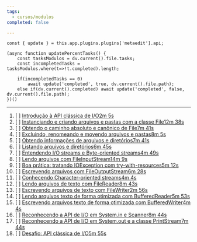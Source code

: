 ```yaml
---
tags:
  - cursos/modulos
completed: false

---
```


```dataviewjs
const { update } = this.app.plugins.plugins['metaedit'].api;

(async function updatePercentTasks() {
	const tasksModulos = dv.current().file.tasks;
	const incompletedTasks = tasksModulos.where(t=>!t.completed).length;
	
	if(incompletedTasks == 0)
		await update('completed', true, dv.current().file.path);
	else if(dv.current().completed) await update('completed', false, dv.current().file.path);
})()
```
---
1. [ ] [Introdução à API clássica de I/O2m 5s](https://app.algaworks.com/aulas/4850/introducao-a-api-classica-de-io)
2. [ ] [Instanciando e criando arquivos e pastas com a classe File12m 38s](https://app.algaworks.com/aulas/4851/instanciando-e-criando-arquivos-e-pastas-com-a-classe-file)
3. [ ] [Obtendo o caminho absoluto e canônico de File7m 41s](https://app.algaworks.com/aulas/4852/obtendo-o-caminho-absoluto-e-canonico-de-file)
4. [ ] [Excluindo, renomeando e movendo arquivos e pastas8m 5s](https://app.algaworks.com/aulas/4853/excluindo-renomeando-e-movendo-arquivos-e-pastas)
5. [ ] [Obtendo informações de arquivos e diretórios7m 41s](https://app.algaworks.com/aulas/4854/obtendo-informacoes-de-arquivos-e-diretorios)
6. [ ] [Listando arquivos e diretórios6m 45s](https://app.algaworks.com/aulas/4855/listando-arquivos-e-diretorios)
7. [ ] [Entendendo I/O streams e Byte-oriented streams4m 49s](https://app.algaworks.com/aulas/4856/entendendo-io-streams-e-byte-oriented-streams)
8. [ ] [Lendo arquivos com FileInputStream14m 9s](https://app.algaworks.com/aulas/4857/lendo-arquivos-com-fileinputstream)
9. [ ] [Boa prática: tratando IOException com try-with-resources5m 12s](https://app.algaworks.com/aulas/4858/boa-pratica-tratando-ioexception-com-try-with-resources)
10. [ ] [Escrevendo arquivos com FileOutputStream6m 28s](https://app.algaworks.com/aulas/4859/escrevendo-arquivos-com-fileoutputstream)
11. [ ] [Conhecendo Character-oriented streams4m 4s](https://app.algaworks.com/aulas/4860/conhecendo-character-oriented-streams)
12. [ ] [Lendo arquivos de texto com FileReader8m 43s](https://app.algaworks.com/aulas/4861/lendo-arquivos-de-texto-com-filereader)
13. [ ] [Escrevendo arquivos de texto com FileWriter2m 56s](https://app.algaworks.com/aulas/4862/escrevendo-arquivos-de-texto-com-filewriter)
14. [ ] [Lendo arquivos texto de forma otimizada com BufferedReader5m 53s](https://app.algaworks.com/aulas/4863/lendo-arquivos-texto-de-forma-otimizada-com-bufferedreader)
15. [ ] [Escrevendo arquivos texto de forma otimizada com BufferedWriter4m 4s](https://app.algaworks.com/aulas/4864/escrevendo-arquivos-texto-de-forma-otimizada-com-bufferedwriter)
16. [ ] [Reconhecendo a API de I/O em System.in e Scanner8m 44s](https://app.algaworks.com/aulas/4865/reconhecendo-a-api-de-io-em-systemin-e-scanner)
17. [ ] [Reconhecendo a API de I/O em System.out e a classe PrintStream7m 44s](https://app.algaworks.com/aulas/4866/reconhecendo-a-api-de-io-em-systemout-e-a-classe-printstream)
18. [ ] [Desafio: API clássica de I/O5m 55s](https://app.algaworks.com/aulas/4867/desafio-api-classica-de-io)